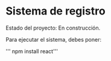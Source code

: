 <h1> Sistema de registro </h1>

Estado del proyecto: En construcción.

Para ejecutar el sistema, debes poner: 


''' npm install react'''
